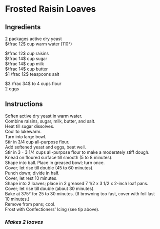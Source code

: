 # Frosted Raisin Loaves

## Ingredients
$2$ packages active dry yeast  
$\frac 12$ cup warm water (110&deg;)  

$\frac 12$ cup raisins  
$\frac 14$ cup sugar  
$\frac 14$ cup milk  
$\frac 14$ cup butter  
$1 \frac 12$ teaspoons salt  

$3 \frac 34$ to $4$ cups flour  
$2$ eggs  

## Instructions
Soften active dry yeast in warm water.  
Combine raisins, sugar, milk, butter, and salt.  
Heat till sugar dissolves.  
Cool to lukewarm.  
Turn into large bowl.  
Stir in 3/4 cup all-purpose flour.  
Add softened yeast and eggs, beat well.  
Stir in 3 - 3 1/4 cups all-purpose flour to make a moderately stiff dough.  
Knead on floured surface till smooth (5 to 8 minutes).  
Shape into ball. Place in greased bowl; turn once.  
Cover; let rise till double (45 to 60 minutes).  
Punch down; divide in half.  
Cover; let rest 10 minutes.  
Shape into 2 loaves; place in 2 greased 7 1/2 x 3 1/2 x 2-inch loaf pans.  
Cover; let rise till double (about 30 minutes).  
Bake at 375&deg; for 25 to 30 minutes. (If browning too fast, cover with foil last 10 minutes.)  
Remove from pans; cool.  
Frost with Confectioners' Icing (see tip above).  

### *Makes 2 loaves*